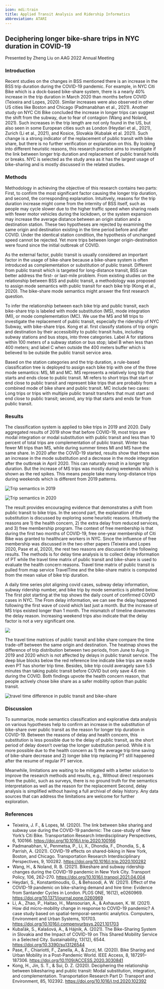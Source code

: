 ```yaml
---
icon: mdi:train
title: Applied Transit Analysis and Ridership Informatics
abbreviation: ATARI
---
```



## Deciphering longer bike-share trips in NYC duration in COVID-19
Presented by Zheng Liu on AAG 2022 Annual Meeting
### Introduction
Recent studies on the changes in BSS mentioned there is an increase in the BSS trip duration during the COVID-19 pandemic. For example, in NYC Citi Bike which is a dock-based bike-share system, there is a nearly 40% increase in the trip duration in March 2020 than months before COVID (Teixeira and Lopes, 2020). Similar increases were also observed in other US cities like Boston and Chicago (Padmanabhan et al., 2021). Another study on NYC Citi Bike concluded the increase in longer trips can suggest the shift from the subway, due to fear of contagion (Wang and Noland, 2021). Such increases in the trip length are not only found in the US, but also seen in some European cities such as London (Heydari et al., 2021), Zurich (Li et al., 2021), and Kosice, Slovakia (Kubalak et al. 2021). Such change is a strong indicator of the replacement of public transit with bike share, but there is no further verification or explanation on this. By looking into different heuristic reasons, this research practice aims to investigate if the link between longer trip duration and replacement of public transit holds or breaks. NYC is selected as the study area as it has the largest usage of bike-sharing and is mostly discussed in the related studies.
### Methods
Methodology in achieving the objective of this research contains two parts: First, to confirm the most significant factor causing the longer trip duration, and second, the corresponding explanation. Intuitively, reasons for the trip duration increase might come from the internity of BSS itself, such as people may cycle slower due to the higher traffic speed when sharing roads with fewer motor vehicles during the lockdown, or the system expansion may increase the average distance between an origin station and a destination station. These two hypotheses are rejected by examining the same origin and destination existing in the time period before and after COVID. Under the identical station condition, the hypothesis of unchanged speed cannot be rejected. Yet more trips between longer origin-destination were found since the initial outbreak of COVID. 

As the external factor, public transit is usually considered an important factor in the usage of bike-share because a bike-share system is often introduced as complementation or substitution of public transit. Different from public transit which is targeted for long-distance transit, BSS can better address the first- or last-mile problem. From existing studies on the relationship between BSS and public transit, a methodology was proposed to assign mode semantics with public transit for each bike trip (Kong et al., 2020). The bike-share mode semantics might answer the first research question.

To infer the relationship between each bike trip and public transit, each bike-share trip is labeled with mode substitution (MS), mode integration (MI), or mode complementation (MC). We use the MS and MI trips to investigate the replacement of public transit, especially the ridership of NYC Subway, with bike-share trips. Kong et al. first classify stations of trip origin and destination by their accessibility to public transit hubs, including subway stations and bus stops, into three categories. Label A for stations within 100 meters of a subway station or bus stop; label B when less than 400 meters; and label C when outside the 400 meters buffer which is believed to be outside the public transit service area.

Based on the station categories and the trip duration, a rule-based classification tree is deployed to assign each bike trip with one of the three mode semantics: MS, MI and MC. MS represents a relatively long trip that starts and ends close to public transit. MI refers to short trips that start or end close to public transit and represent bike trips that are probably from a combined mode of bike share and public transit. MC include two cases: Long trips or trips with multiple public transit transfers that must start and end close to public transit; second, any trip that starts and ends far from public transit.

### Results

The classification system is applied to bike trips in 2019 and 2020. Daily aggregated results of 2019 show that before COVID-19, most trips are modal integration or modal substitution with public transit and less than 10 percent of total trips are complementation of public transit. Winter has fewer MI trips than MS, while during summer times MI and MS have the same share. In 2020 after the COVID-19 started, results show that there was an increase in the mode substitution and a decrease in the mode integration after the outbreak in April 2020. This can naturally result in a longer trip duration. But the increase of MS trips was mostly during weekends which is shown as the red spikes. This means people take many long-distance trips during weekends which is different from 2019 patterns.

![Trip semantics in 2019](/uploads/trip_by_label_2019.svg)

![Trip semantics in 2020](/uploads/trip_by_label_2020.svg)

The result provides encouraging evidence that demonstrates a shift from public transit to bike trips. In the second part, the explanation of the substitution is discussed by exploring some heuristic reasons. Intuitively the reasons are 1) the health concern, 2) the extra delay from reduced services, and 3) free membership program. The context of free membership is that during the first two months of COVID-19, free one-year membership of Citi Bike was granted to healthcare workers in NYC. Since the influence of free membership was discussed in the two other papers (Teixeira and Lopes 2020, Pase et al, 2020), the rest two reasons are discussed in the following results. The methods is for delay time analysis is to collect delay information of PT while the travel time matrix of public transit and bike-share is used to evaluate the health concern reasons. Travel time matrix of public transit is pulled from map service TravelTime and the bike-share matrix is computed from the mean value of bike trip duration.

A daily time series plot aligning covid cases, subway delay information, subway ridership number, and bike trip by mode semantics is plotted below. The first plot starting at the top shows the daily count of confirmed COVID cases in NYC. The  From delay information, we can see the delay happened following the first wave of covid which last just a month. But the increase of MS trips existed longer than 1 month. The mismatch of timeline downvotes the delay reason. Increasing weekend trips also indicate that the delay factor is not a very significant one.

![](/uploads/delay_covid_timeseries.svg)

The travel time matrices of public transit and bike share compare the time trade-off between the same origin and destination. The heatmap shows the difference of trip distribution between two periods, from June to Aug in 2019 and 2020 which is not affected by delays in public transit service. The deep blue blocks below the red reference line indicate bike trips are made even PT has shorter trip time. Besides, bike trip could averagely save 5.5 minutes than taking public transit before COVID but only save 4.6 min during the COVID. Both findings upvote the health concern reason, that people actively chose bike share as a safer mobility option than public transit.

![travel time difference in public transit and bike-share](/uploads/pt_bss_time_density_diff.svg)

### Discussion
To summarize, mode semantics classification and explorative data analysis on various hypotheses help to confirm an increase in the substitution of bike-share over public transit as the reason for longer trip duration in COVID-19. Between the reasons of delay and health concern, this substitution is less possible due to the delay of public transit, as the short period of delay doesn’t overlap the longer substitution period. While it is more possible due to the health concern as 1) the average trip time saving of bike-share decrease and 2) longer bike trip replacing PT still happened after the resume of regular PT service.

Meanwhile, limitations are waiting to be mitigated with a better solution to improve the research methods and results, e.g., Without direct responses from the public, such as surveys, there is no ground truth for the semantics interpretation as well as the reason for the replacement  Second, delay analysis is simplified without having a full archival of delay history. Any data sources that can address the limitations are welcome for further exploration.

### References
- Teixeira, J. F., & Lopes, M. (2020). The link between bike sharing and subway use during the COVID-19 pandemic: The case-study of New York’s Citi Bike. Transportation Research Interdisciplinary Perspectives, 6, 100166. https://doi.org/10.1016/j.trip.2020.100166
- Padmanabhan, V., Penmetsa, P., Li, X., Dhondia, F., Dhondia, S., & Parrish, A. (2021). COVID-19 effects on shared-biking in New York, Boston, and Chicago. Transportation Research Interdisciplinary Perspectives, 9, 100282. https://doi.org/10.1016/j.trip.2020.100282
- Wang, H., & Noland, R. B. (2021). Bikeshare and subway ridership changes during the COVID-19 pandemic in New York City. Transport Policy, 106, 262–270. https://doi.org/10.1016/j.tranpol.2021.04.004
- Heydari, S., Konstantinoudis, G., & Behsoodi, A. W. (2021). Effect of the COVID-19 pandemic on bike-sharing demand and hire time: Evidence from Santander Cycles in London. PLOS ONE, 16(12), e0260969. https://doi.org/10.1371/journal.pone.0260969
- Li, A., Zhao, P., Haitao, H., Mansourian, A., & Axhausen, K. W. (2021). How did micro-mobility change in response to COVID-19 pandemic? A case study based on spatial-temporal-semantic analytics. Computers, Environment and Urban Systems, 101703. https://doi.org/10.1016/j.compenvurbsys.2021.101703
- Kubaľák, S., Kalašová, A., & Hájnik, A. (2021). The Bike-Sharing System in Slovakia and the Impact of COVID-19 on This Shared Mobility Service in a Selected City. Sustainability, 13(12), 6544. https://doi.org/10.3390/su13126544
- Pase, F., Chiariotti, F., Zanella, A., & Zorzi, M. (2020). Bike Sharing and Urban Mobility in a Post-Pandemic World. IEEE Access, 8, 187291–187306. https://doi.org/10.1109/ACCESS.2020.3030841
- Kong, H., Jin, S. T., & Sui, D. Z. (2020). Deciphering the relationship between bikesharing and public transit: Modal substitution, integration, and complementation. Transportation Research Part D: Transport and Environment, 85, 102392. https://doi.org/10.1016/j.trd.2020.102392

